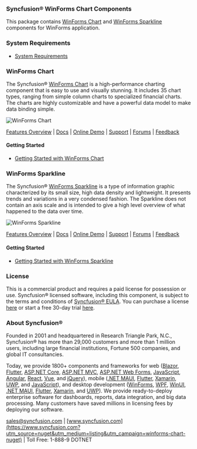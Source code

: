 ### Syncfusion® WinForms Chart Components
This package contains [WinForms Chart](https://www.syncfusion.com/winforms-ui-controls/chart?utm_source=nuget&utm_medium=listing&utm_campaign=winforms-chart-nuget) and [WinForms Sparkline](https://www.syncfusion.com/winforms-ui-controls/sparkline?utm_source=nuget&utm_medium=listing&utm_campaign=winforms-chart-nuget) components for WinForms application.

### System Requirements

* [System Requirements](https://help.syncfusion.com/windowsforms/installation/system-requirements?utm_source=nuget&utm_medium=listing&utm_campaign=winforms-chart-nuget)

### WinForms Chart

The Syncfusion® [WinForms Chart](https://www.syncfusion.com/winforms-ui-controls/chart?utm_source=nuget&utm_medium=listing&utm_campaign=winforms-chart-nuget) is a high-performance charting component that is easy to use and visually stunning. It includes 35 chart types, ranging from simple column charts to specialized financial charts. The charts are highly customizable and have a powerful data model to make data binding simple.

![WinForms Chart](https://cdn.syncfusion.com/nuget-readme/winforms/winforms_chart.png)

[Features Overview](https://www.syncfusion.com/winforms-ui-controls/chart?utm_source=nuget&utm_medium=listing&utm_campaign=winforms-chart-nuget) | [Docs](https://help.syncfusion.com/windowsforms/chart/getting-started?utm_source=nuget&utm_medium=listing&utm_campaign=winforms-chart-nuget) | [Online Demo](https://github.com/syncfusion/winforms-demos?utm_source=nuget&utm_medium=listing&utm_campaign=winforms-chart-nuget) | [Support](https://support.syncfusion.com/create?utm_source=nuget&utm_medium=listing&utm_campaign=winforms-chart-nuget) | [Forums](https://www.syncfusion.com/forums/windowsforms?utm_source=nuget&utm_medium=listing&utm_campaign=winforms-chart-nuget) | [Feedback](https://www.syncfusion.com/feedback/winforms?utm_source=nuget&utm_medium=listing&utm_campaign=winforms-chart-nuget)

#### Getting Started

* [Getting Started with WinForms Chart](https://help.syncfusion.com/windowsforms/chart/getting-started?utm_source=nuget&utm_medium=listing&utm_campaign=winforms-chart-nuget)

### WinForms Sparkline

The Syncfusion® [WinForms Sparkline](https://www.syncfusion.com/winforms-ui-controls/sparkline?utm_source=nuget&utm_medium=listing&utm_campaign=winforms-chart-nuget) is a type of information graphic characterized by its small size, high data density and lightweight. It presents trends and variations in a very condensed fashion. The Sparkline does not contain an axis scale and is intended to give a high level overview of what happened to the data over time.

![WinForms Sparkline](https://cdn.syncfusion.com/nuget-readme/winforms/winforms_sparkline.png)

[Features Overview](https://www.syncfusion.com/winforms-ui-controls/sparkline?utm_source=nuget&utm_medium=listing&utm_campaign=winforms-chart-nuget) | [Docs](https://help.syncfusion.com/windowsforms/sparkline/gettingstarted?utm_source=nuget&utm_medium=listing&utm_campaign=winforms-chart-nuget) | [Online Demo](https://github.com/syncfusion/winforms-demos?utm_source=nuget&utm_medium=listing&utm_campaign=winforms-chart-nuget) | [Support](https://support.syncfusion.com/create?utm_source=nuget&utm_medium=listing&utm_campaign=winforms-chart-nuget) | [Forums](https://www.syncfusion.com/forums/windowsforms?utm_source=nuget&utm_medium=listing&utm_campaign=winforms-chart-nuget) | [Feedback](https://www.syncfusion.com/feedback/winforms?utm_source=nuget&utm_medium=listing&utm_campaign=winforms-chart-nuget)

#### Getting Started

* [Getting Started with WinForms Sparkline](https://help.syncfusion.com/windowsforms/sparkline/gettingstarted?utm_source=nuget&utm_medium=listing&utm_campaign=winforms-chart-nuget)

### License

This is a commercial product and requires a paid license for possession or use. Syncfusion® licensed software, including this component, is subject to the terms and conditions of [Syncfusion® EULA](https://www.syncfusion.com/eula/es/?utm_source=nuget&utm_medium=listing&utm_campaign=winforms-chart-nuget). You can purchase a license [here](https://www.syncfusion.com/sales/products?utm_source=nuget&utm_medium=listing&utm_campaign=winforms-chart-nuget) or start a free 30-day trial [here](https://www.syncfusion.com/account/manage-trials/start-trials?utm_source=nuget&utm_medium=listing&utm_campaign=winforms-chart-nuget).

### About Syncfusion®

Founded in 2001 and headquartered in Research Triangle Park, N.C., Syncfusion® has more than 29,000 customers and more than 1 million users, including large financial institutions, Fortune 500 companies, and global IT consultancies.
 
Today, we provide 1800+ components and frameworks for web ([Blazor](https://www.syncfusion.com/blazor-components?utm_source=nuget&utm_medium=listing&utm_campaign=winforms-chart-nuget), [Flutter](https://www.syncfusion.com/flutter-widgets?utm_source=nuget&utm_medium=listing&utm_campaign=winforms-chart-nuget), [ASP.NET Core](https://www.syncfusion.com/aspnet-core-ui-controls?utm_source=nuget&utm_medium=listing&utm_campaign=winforms-chart-nuget), [ASP.NET MVC](https://www.syncfusion.com/aspnet-mvc-ui-controls?utm_source=nuget&utm_medium=listing&utm_campaign=winforms-chart-nuget), [ASP.NET Web Forms](https://www.syncfusion.com/jquery/aspnet-webforms-ui-controls?utm_source=nuget&utm_medium=listing&utm_campaign=winforms-chart-nuget), [JavaScript](https://www.syncfusion.com/javascript-ui-controls?utm_source=nuget&utm_medium=listing&utm_campaign=winforms-chart-nuget), [Angular](https://www.syncfusion.com/angular-ui-components?utm_source=nuget&utm_medium=listing&utm_campaign=winforms-chart-nuget), [React](https://www.syncfusion.com/react-ui-components?utm_source=nuget&utm_medium=listing&utm_campaign=winforms-chart-nuget), [Vue](https://www.syncfusion.com/vue-ui-components?utm_source=nuget&utm_medium=listing&utm_campaign=winforms-chart-nuget), and [jQuery](https://www.syncfusion.com/jquery-ui-widgets?utm_source=nuget&utm_medium=listing&utm_campaign=winforms-chart-nuget)), mobile ([.NET MAUI](https://www.syncfusion.com/maui-controls?utm_source=nuget&utm_medium=listing&utm_campaign=winforms-chart-nuget), [Flutter](https://www.syncfusion.com/flutter-widgets?utm_source=nuget&utm_medium=listing&utm_campaign=winforms-chart-nuget), [Xamarin](https://www.syncfusion.com/xamarin-ui-controls?utm_source=nuget&utm_medium=listing&utm_campaign=winforms-chart-nuget), [UWP](https://www.syncfusion.com/uwp-ui-controls?utm_source=nuget&utm_medium=listing&utm_campaign=winforms-chart-nuget), and [JavaScript](https://www.syncfusion.com/javascript-ui-controls?utm_source=nuget&utm_medium=listing&utm_campaign=winforms-chart-nuget)), and desktop development ([WinForms](https://www.syncfusion.com/winforms-ui-controls?utm_source=nuget&utm_medium=listing&utm_campaign=winforms-chart-nuget), [WPF](https://www.syncfusion.com/wpf-controls?utm_source=nuget&utm_medium=listing&utm_campaign=winforms-chart-nuget), [WinUI](https://www.syncfusion.com/winui-controls?utm_source=nuget&utm_medium=listing&utm_campaign=winforms-chart-nuget), [.NET MAUI](https://www.syncfusion.com/maui-controls?utm_source=nuget&utm_medium=listing&utm_campaign=winforms-chart-nuget), [Flutter](https://www.syncfusion.com/flutter-widgets?utm_source=nuget&utm_medium=listing&utm_campaign=winforms-chart-nuget), [Xamarin](https://www.syncfusion.com/xamarin-ui-controls?utm_source=nuget&utm_medium=listing&utm_campaign=winforms-chart-nuget), and [UWP](https://www.syncfusion.com/uwp-ui-controls?utm_source=nuget&utm_medium=listing&utm_campaign=winforms-chart-nuget)). We provide ready-to-deploy enterprise software for dashboards, reports, data integration, and big data processing. Many customers have saved millions in licensing fees by deploying our software.

[sales@syncfusion.com](mailto:sales@syncfusion.com?Subject=Syncfusion%20WinForms%20Chart-%20NuGet) | [www.syncfusion.com](https://www.syncfusion.com?utm_source=nuget&utm_medium=listing&utm_campaign=winforms-chart-nuget) | Toll Free: 1-888-9 DOTNET


